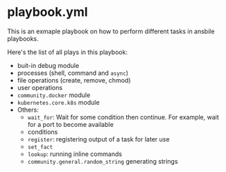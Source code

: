 # playbook.yml

This is an exmaple playbook on how to perform different tasks in ansbile playbooks.

Here's the list of all plays in this playbook:
* buit-in debug module
* processes (shell, command and `async`)
* file operations (create, remove, chmod)
* user operations
* `community.docker` module
* `kubernetes.core.k8s` module
* Others:
    * `wait_for`: Wait for some condition then continue. For example, wait for a port to become available
    * conditions
    * `register`: registering output of a task for later use
    * `set_fact`
    * `lookup`: running inline commands
    * `community.general.random_string` generating strings